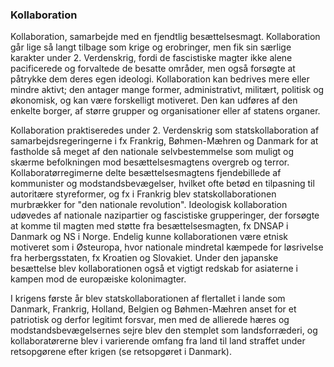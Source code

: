 ### Kollaboration


Kollaboration, samarbejde med en fjendtlig besættelsesmagt. Kollaboration går lige så langt tilbage som krige og erobringer, men fik sin særlige karakter under 2. Verdenskrig, fordi de fascistiske magter ikke alene pacificerede og forvaltede de besatte områder, men også forsøgte at påtrykke dem deres egen ideologi. Kollaboration kan bedrives mere eller mindre aktivt; den antager mange former, administrativt, militært, politisk og økonomisk, og kan være forskelligt motiveret. Den kan udføres af den enkelte borger, af større grupper og organisationer eller af statens organer.

Kollaboration praktiseredes under 2. Verdenskrig som statskollaboration af samarbejdsregeringerne i fx Frankrig, Bøhmen-Mæhren og Danmark for at fastholde så meget af den nationale selvbestemmelse som muligt og skærme befolkningen mod besættelsesmagtens overgreb og terror. Kollaboratørregimerne delte besættelsesmagtens fjendebillede af kommunister og modstandsbevægelser, hvilket ofte betød en tilpasning til autoritære styreformer, og fx i Frankrig blev statskollaborationen murbrækker for "den nationale revolution". Ideologisk kollaboration udøvedes af nationale nazipartier og fascistiske grupperinger, der forsøgte at komme til magten med støtte fra besættelsesmagten, fx DNSAP i Danmark og NS i Norge. Endelig kunne kollaborationen være etnisk motiveret som i Østeuropa, hvor nationale mindretal kæmpede for løsrivelse fra herbergsstaten, fx Kroatien og Slovakiet. Under den japanske besættelse blev kollaborationen også et vigtigt redskab for asiaterne i kampen mod de europæiske kolonimagter.

I krigens første år blev statskollaborationen af flertallet i lande som Danmark, Frankrig, Holland, Belgien og Bøhmen-Mæhren anset for et patriotisk og derfor legitimt forsvar, men med de allierede hæres og modstandsbevægelsernes sejre blev den stemplet som landsforræderi, og kollaboratørerne blev i varierende omfang fra land til land straffet under retsopgørene efter krigen (se retsopgøret i Danmark).